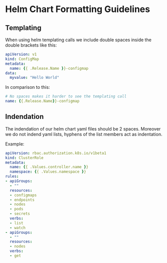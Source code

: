 # Helm Chart Formatting Guidelines

## Templating

When using helm templating calls we include double spaces inside the double brackets
like this:

```yaml
apiVersion: v1
kind: ConfigMap
metadata:
  name: {{ .Release.Name }}-configmap
data:
  myvalue: "Hello World"
```

In comparison to this:

```yaml
# No spaces makes it harder to see the templating call
name: {{.Release.Name}}-configmap
```

## Indendation

The indendation of our helm chart yaml files should be 2 spaces.
Moreover we do not indend yaml lists, hyphens of the list members act as indentation.

Example:
```yaml
apiVersion: rbac.authorization.k8s.io/v1beta1
kind: ClusterRole
metadata:
  name: {{ .Values.controller.name }}
  namespace: {{ .Values.namespace }}
rules:
- apiGroups:
  - ""
  resources:
  - configmaps
  - endpoints
  - nodes
  - pods
  - secrets
  verbs:
  - list
  - watch
- apiGroups:
  - ""
  resources:
  - nodes
  verbs:
  - get
```
